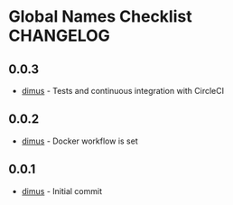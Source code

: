 Global Names Checklist CHANGELOG
================================
0.0.3
-----
- [dimus][1] - Tests and continuous integration with CircleCI

0.0.2
-----
- [dimus][1] - Docker workflow is set

0.0.1
-----
- [dimus][1] - Initial commit

[1]: https://github.com/dimus
